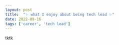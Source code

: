 ```yaml
---
layout: post
title:  "✨ what I enjoy about being tech lead ✨"
date: 2022-09-16
tags: ['career', 'tech lead']
---
```


tktk